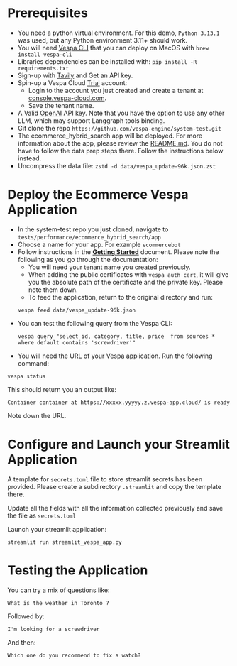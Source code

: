# Prerequisites


- You need a python virtual environment. For this demo, `Python 3.13.1` was used, but any Python environment 3.11+ should work.
- You will need [Vespa CLI](https://docs.vespa.ai/en/vespa-cli.html) that you can deploy on MacOS with `brew install vespa-cli`
- Libraries dependencies can be installed with: `pip install -R requirements.txt`
- Sign-up with [Tavily](https://tavily.com/) and Get an API key.
- Spin-up a Vespa Cloud [Trial](https://vespa.ai/free-trial) account:
  - Login to the account you just created and create a tenant at [console.vespa-cloud.com](https://console.vespa-cloud.com/).
  - Save the tenant name.
- A Valid [OpenAI](https://platform.openai.com/docs/api-reference/introduction) API key. Note that you have the option to use any other LLM, which may support Langgraph tools binding.
- Git clone the repo `https://github.com/vespa-engine/system-test.git`
- The ecommerce_hybrid_search app will be deployed. For more information about the app, please review the [README.md](https://github.com/vespa-engine/system-test/blob/master/tests/performance/ecommerce_hybrid_search/dataprep/README.md). You do not have to follow the data prep steps there. Follow the instructions below instead.
- Uncompress the data file: `zstd -d data/vespa_update-96k.json.zst`
  


# Deploy the Ecommerce Vespa Application


- In the system-test repo you just cloned, navigate to `tests/performance/ecommerce_hybrid_search/app`
- Choose a name for your app. For example `ecommercebot`
- Follow instructions in the [**Getting Started**](https://cloud.vespa.ai/en/getting-started) document. Please note the following as you go through the documentation:
  - You will need your tenant name you created previously.
  - When adding the public certificates with `vespa auth cert`, it will give you the absolute path of the certificate and the private key. Please note them down.
  - To feed the application, return to the original directory and run:
  ```
  vespa feed data/vespa_update-96k.json
  ```
- You can test the following query from the Vespa CLI:
  ```
  vespa query "select id, category, title, price  from sources * where default contains 'screwdriver'"
  ```
 - You will need the URL of your Vespa application. Run the following command:
  ```
  vespa status
  ```
  This should return you an output like:
  ```
  Container container at https://xxxxx.yyyyy.z.vespa-app.cloud/ is ready
  ```
  Note down the URL.

  # Configure and Launch your Streamlit Application

  A template for `secrets.toml` file to store streamlit secrets has been provided. Please create a subdirectory `.streamlit` and copy the template there. 
  
  Update all the fields with all the information collected previously and save the file as `secrets.toml`

  Launch your streamlit application:
  ```
  streamlit run streamlit_vespa_app.py
  ```
  # Testing the Application

  You can try a mix of questions like:

  `What is the weather in Toronto ?`

  Followed by:

  `I'm looking for a screwdriver`

  And then:

  `Which one do you recommend to fix a watch?`
